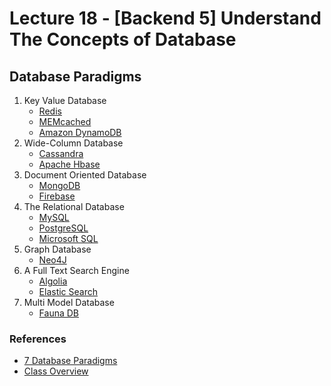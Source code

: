 # Lecture 18 - [Backend 5] Understand The Concepts of Database

## Database Paradigms

1. Key Value Database
   - [Redis](https://redis.io/)
   - [MEMcached](https://www.memcached.org/)
   - [Amazon DynamoDB](https://aws.amazon.com/dynamodb/)
2. Wide-Column Database
   - [Cassandra](https://cassandra.apache.org/_/index.html)
   - [Apache Hbase](https://hbase.apache.org/)
3. Document Oriented Database
   - [MongoDB](https://mongodb.com/)
   - [Firebase](https://firebase.google.com/docs/firestore/)
4. The Relational Database
   - [MySQL](https://www.mysql.com/)
   - [PostgreSQL](https://www.postgresql.org/)
   - [Microsoft SQL](https://docs.microsoft.com/en-us/sql/)
5. Graph Database
   - [Neo4J](https://neo4j.com/)
6. A Full Text Search Engine
   - [Algolia](https://www.algolia.com/)
   - [Elastic Search](https://www.elastic.co/elasticsearch/)
7. Multi Model Database
   - [Fauna DB](https://fauna.com/)

### References

- [7 Database Paradigms](https://tudip.com/blog-post/7-database-paradigms/)
- [Class Overview](../../class-overview/Lecture-18/README.md)
